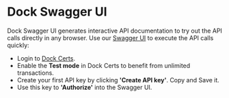 # Dock Swagger UI

Dock Swagger UI generates interactive API documentation to try out the API calls directly in any browser. Use our [Swagger UI](https://swagger.api.dock.io/) to execute the API calls quickly:

* Login to [Dock Certs](https://certs.dock.io/).
* Enable the **Test mode** in Dock Certs to benefit from unlimited transactions.
* Create your first API key by clicking **'Create API key'**. Copy and Save it.
* Use this key to **'Authorize'** into the Swagger UI.
